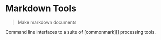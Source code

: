 # Markdown Tools

<? @include readme/badges.md ?>

> Make markdown documents

Command line interfaces to a suite of [commonmark][] processing tools.

<? @include {=readme}
      install.md
      cli-tools.md
      license.md
      links.md ?>
